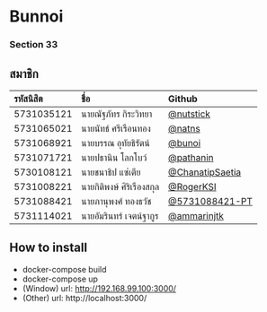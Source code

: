 # Bunnoi

### Section 33

## สมาชิก

| รหัสนิสิต | ชื่อ              | Github     |
|:---------- |:----------------------------- |:-------------------------------------------------------------------------------- |
| 5731035121 | นายณัฐภัทร กิระวิทยา     | [@nutstick](https://github.com/nutstick)         |
| 5731065021 | นายนัทธ์ ศรีเรือนทอง      | [@natns](https://github.com/natns)           |
| 5731068921 | นายบรรณ อุทัยธิรัตน์      | [@bunoi](https://github.com/bunoi)            |
| 5731071721 | นายปธานิน โลกโบว์       | [@pathanin](https://github.com/pathanin)        |
| 5730108121 | นายชนาธิป แซ่เตีย        | [@ChanatipSaetia](https://github.com/ChanatipSaetia)  |
| 5731008221 | นายกิติพงษ์ ศิริเรืองสกุล    | [@RogerKSI](https://github.com/RogerKSI)        |
| 5731088421 | นายภานุพงศ์ ทองธวัช     | [@5731088421-PT](https://github.com/5731088421-PT)    |
| 5731114021 | นายอัมรินทร์ เจตน์ฐากูร    | [@ammarinjtk](https://github.com/ammarinjtk)     |


## How to install
 - docker-compose build
 - docker-compose up
 - (Window) url: http://192.168.99.100:3000/
 - (Other) url: http://localhost:3000/